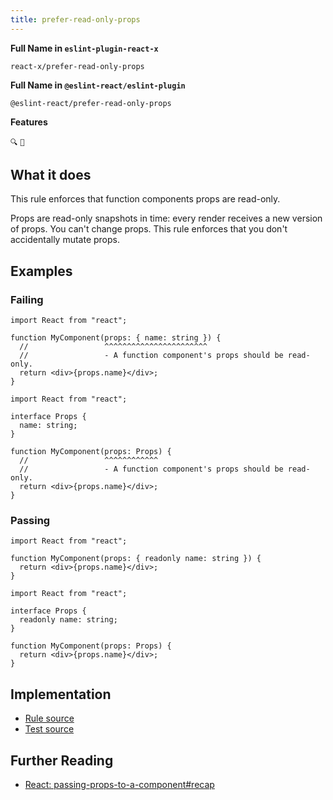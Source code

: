 ```yaml
---
title: prefer-read-only-props
---
```


**Full Name in `eslint-plugin-react-x`**

```plain copy
react-x/prefer-read-only-props
```

**Full Name in `@eslint-react/eslint-plugin`**

```plain copy
@eslint-react/prefer-read-only-props
```

**Features**

`🔍` `💭`

## What it does

This rule enforces that function components props are read-only.

Props are read-only snapshots in time: every render receives a new version of props. You can't change props. This rule enforces that you don't accidentally mutate props.

## Examples

### Failing

```tsx twoslash
import React from "react";

function MyComponent(props: { name: string }) {
  //                 ^^^^^^^^^^^^^^^^^^^^^^^
  //                 - A function component's props should be read-only.
  return <div>{props.name}</div>;
}
```

```tsx twoslash
import React from "react";

interface Props {
  name: string;
}

function MyComponent(props: Props) {
  //                 ^^^^^^^^^^^^
  //                 - A function component's props should be read-only.
  return <div>{props.name}</div>;
}
```

### Passing

```tsx twoslash
import React from "react";

function MyComponent(props: { readonly name: string }) {
  return <div>{props.name}</div>;
}
```

```tsx twoslash
import React from "react";

interface Props {
  readonly name: string;
}

function MyComponent(props: Props) {
  return <div>{props.name}</div>;
}
```

## Implementation

- [Rule source](https://github.com/Rel1cx/eslint-react/tree/main/packages/plugins/eslint-plugin-react-x/src/rules/prefer-read-only-props.ts)
- [Test source](https://github.com/Rel1cx/eslint-react/tree/main/packages/plugins/eslint-plugin-react-x/src/rules/prefer-read-only-props.spec.ts)

## Further Reading

- [React: passing-props-to-a-component#recap](https://react.dev/learn/passing-props-to-a-component#recap)
